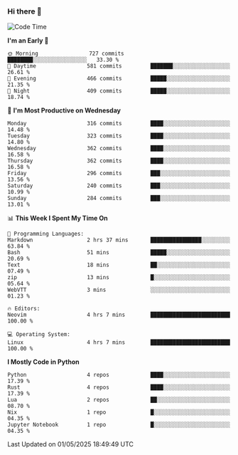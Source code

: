 ### Hi there 👋
<!--START_SECTION:waka-->
![Code Time](http://img.shields.io/badge/Code%20Time-558%20hrs%2010%20mins-blue)

**I'm an Early 🐤** 

```text
🌞 Morning                727 commits         ████████░░░░░░░░░░░░░░░░░   33.30 % 
🌆 Daytime                581 commits         ███████░░░░░░░░░░░░░░░░░░   26.61 % 
🌃 Evening                466 commits         █████░░░░░░░░░░░░░░░░░░░░   21.35 % 
🌙 Night                  409 commits         █████░░░░░░░░░░░░░░░░░░░░   18.74 % 
```
📅 **I'm Most Productive on Wednesday** 

```text
Monday                   316 commits         ████░░░░░░░░░░░░░░░░░░░░░   14.48 % 
Tuesday                  323 commits         ████░░░░░░░░░░░░░░░░░░░░░   14.80 % 
Wednesday                362 commits         ████░░░░░░░░░░░░░░░░░░░░░   16.58 % 
Thursday                 362 commits         ████░░░░░░░░░░░░░░░░░░░░░   16.58 % 
Friday                   296 commits         ███░░░░░░░░░░░░░░░░░░░░░░   13.56 % 
Saturday                 240 commits         ███░░░░░░░░░░░░░░░░░░░░░░   10.99 % 
Sunday                   284 commits         ███░░░░░░░░░░░░░░░░░░░░░░   13.01 % 
```


📊 **This Week I Spent My Time On** 

```text
💬 Programming Languages: 
Markdown                 2 hrs 37 mins       ████████████████░░░░░░░░░   63.84 % 
Bash                     51 mins             █████░░░░░░░░░░░░░░░░░░░░   20.69 % 
Text                     18 mins             ██░░░░░░░░░░░░░░░░░░░░░░░   07.49 % 
zip                      13 mins             █░░░░░░░░░░░░░░░░░░░░░░░░   05.64 % 
WebVTT                   3 mins              ░░░░░░░░░░░░░░░░░░░░░░░░░   01.23 % 

🔥 Editors: 
Neovim                   4 hrs 7 mins        █████████████████████████   100.00 % 

💻 Operating System: 
Linux                    4 hrs 7 mins        █████████████████████████   100.00 % 
```

**I Mostly Code in Python** 

```text
Python                   4 repos             ████░░░░░░░░░░░░░░░░░░░░░   17.39 % 
Rust                     4 repos             ████░░░░░░░░░░░░░░░░░░░░░   17.39 % 
Lua                      2 repos             ██░░░░░░░░░░░░░░░░░░░░░░░   08.70 % 
Nix                      1 repo              █░░░░░░░░░░░░░░░░░░░░░░░░   04.35 % 
Jupyter Notebook         1 repo              █░░░░░░░░░░░░░░░░░░░░░░░░   04.35 % 
```




 Last Updated on 01/05/2025 18:49:49 UTC
<!--END_SECTION:waka-->

<!--
**YoganshSharma/YoganshSharma** is a ✨ _special_ ✨ repository because its `README.md` (this file) appears on your GitHub profile.

Here are some ideas to get you started:

- 🔭 I’m currently working on ...
- 🌱 I’m currently learning ...
- 👯 I’m looking to collaborate on ...
- 🤔 I’m looking for help with ...
- 💬 Ask me about ...
- 📫 How to reach me: ...
- 😄 Pronouns: ...
- ⚡ Fun fact: ...
-->
